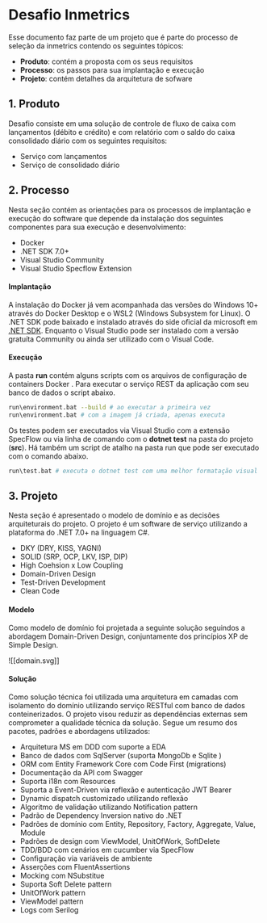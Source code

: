 # Desafio Inmetrics

Esse documento faz parte de um projeto que é parte do processo de seleção da inmetrics contendo os seguintes tópicos:

* **Produto**: contém a proposta com os seus requisitos
* **Processo**:  os passos para sua implantação e execução
* **Projeto**: contém detalhes da arquitetura de sofware

## 1. Produto

Desafio consiste em uma solução de controle de fluxo de caixa com lançamentos (débito e crédito) e com relatório com o saldo do caixa consolidado diário com os seguintes requisitos:

* Serviço com lançamentos
* Serviço de consolidado diário

## 2. Processo

Nesta seção contém as orientações para os processos de implantação e execução do software que depende da instalação dos seguintes componentes para sua execução e desenvolvimento:

* Docker
* .NET SDK 7.0+
* Visual Studio Community
* Visual Studio Specflow Extension

#### Implantação

A instalação do Docker já vem acompanhada das versões do Windows 10+ através do Docker Desktop e o WSL2 (Windows Subsystem for Linux).  O .NET SDK pode baixado e instalado através do side oficial da microsoft em [.NET SDK](https://dotnet.microsoft.com/en-us/download). Enquanto o Visual Studio pode ser instalado com a versão gratuíta Community ou ainda ser utilizado com o Visual Code.

#### Execução 

A pasta **run** contém alguns scripts com os arquivos de configuração de containers Docker . Para executar o serviço REST da aplicação com seu banco de dados o script abaixo.

```bash
run\environment.bat --build # ao executar a primeira vez
run\environment.bat # com a imagem já criada, apenas executa
```

Os testes podem ser executados via Visual Studio com a extensão SpecFlow ou via linha de comando com o **dotnet test** na pasta do projeto (**src**). Há também um script de atalho na pasta run que pode ser executado com o comando abaixo.

```bash
run\test.bat # executa o dotnet test com uma melhor formatação visual
```

## 3. Projeto

Nesta seção é apresentado o modelo de domínio e as decisões arquiteturais do projeto. O projeto é um software de serviço utilizando a plataforma do .NET 7.0+ na linguagem C#.

* DKY (DRY, KISS, YAGNI)
* SOLID (SRP, OCP, LKV, ISP, DIP)
* High Coehsion x Low Coupling
* Domain-Driven Design
* Test-Driven Development
* Clean Code 

#### Modelo

Como modelo de domínio foi projetada a seguinte solução seguindos a abordagem Domain-Driven Design, conjuntamente dos princípios XP de Simple Design.


![[domain.svg]]

#### Solução

Como solução técnica foi utilizada uma arquitetura em camadas com isolamento do domínio utilizando serviço RESTful com banco de dados conteinerizados. O projeto visou reduzir as dependências externas sem comprometer a qualidade técnica da solução. Segue um resumo dos pacotes, padrões e abordagens utilizados:

* Arquitetura MS em DDD com suporte a EDA
* Banco de dados com SqlServer (suporta MongoDb e Sqlite )
* ORM com Entity Framework Core com Code First (migrations)
* Documentação da API com Swagger
* Suporta i18n com Resources
* Suporta a Event-Driven via reflexão e autenticação JWT Bearer
* Dynamic dispatch customizado utilizando reflexão
* Algoritmo de validação utilizando Notification pattern
* Padrão de Dependency Inversion  nativo do .NET
* Padrões de domínio com Entity, Repository, Factory, Aggregate, Value, Module
* Padrões de design com ViewModel, UnitOfWork, SoftDelete
* TDD/BDD  com cenários em cucumber via SpecFlow
* Configuração via variáveis de ambiente
* Asserções com FluentAssertions
* Mocking com NSubstitue
* Suporta Soft Delete pattern
* UnitOfWork pattern
* ViewModel pattern
* Logs com Serilog



